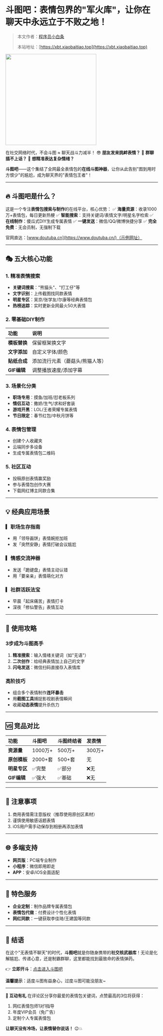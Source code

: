 # **斗图吧：表情包界的"军火库"，让你在聊天中永远立于不败之地！**

> 本文作者：[程序员小白条](https://github.com/luoye6)
>
> 本站地址：[https://xbt.xiaobaitiao.top](https://xbt.xiaobaitiao.top)

<img src="https://pic.yupi.icu/5563/202507082004834.png" width="300" height="300" />


在社交网络时代，不会斗图 ≈ 聊天战斗力减半！
😎 **朋友发来挑衅表情？**
😤 **群聊插不上话？**
🤣 **想精准表达复杂情绪？**

**斗图吧**——这个集结了全网最全表情包的**在线斗图神器**，让你从此告别"图到用时方恨少"的尴尬，成为聊天界的"表情包王者"！

------

## **🔥 斗图吧是什么？**

这是一个专注**表情包搜索与制作**的在线平台，核心优势：
✅ **海量资源**：收录1000万+表情包，每日更新热梗
✅ **智能搜索**：支持关键词/表情文字/明星名字检索
✅ **在线制作**：傻瓜式DIY生成专属表情
✅ **一键发送**：微信/QQ/微博快捷分享
✅ **完全免费**：无会员制，无强制下载

官网直达：[www.doutuba.cn](https://www.doutuba.cn/)（示例网址）

------

## **🎭 五大核心功能**

### **1. 精准表情搜索**

- **关键词搜索**："熊猫头"、"打工仔"等
- **文字识别**：上传截图找同款表情
- **明星专区**：吴京/张学友/尔康等经典表情包
- **热榜追踪**：实时更新全网最火50大表情

### **2. 零基础DIY制作**

| 功能         | 说明                            |
| :----------- | :------------------------------ |
| **模板替换** | 保留框架换文字                  |
| **文字添加** | 自定义字体/颜色                 |
| **贴纸合成** | 添加流行元素（蘑菇头/熊猫人等） |
| **GIF编辑**  | 调整播放速度/添加字幕           |

### **3. 场景化分类**

- **职场专用**：摸鱼/加班/怼老板系列
- **情侣互动**：撒娇/生气/求和好套装
- **游戏开黑**：LOL/王者荣耀专属表情
- **节日限定**：春节红包/中秋月饼等

### **4. 表情包管理**

- 创建个人收藏夹
- 云端同步多设备
- 生成专属表情包二维码

### **5. 社区互动**

- 投稿原创表情赢奖励
- 参与表情包创作大赛
- 下载网红博主同款合集

------

## **💡 经典应用场景**

### **▎职场生存指南**

- 用「领导画饼」表情婉拒加班
- 发「突然安静」表情打破会议尴尬

### **▎情感交流神器**

- 发送「跪键盘」表情主动认错
- 用「要亲亲」表情萌化对方

### **▎社群活跃法宝**

- 早晨「起床痛苦」表情打卡
- 深夜「修仙警告」表情互动

------

## **📱 使用攻略**

### **3步成为斗图高手**

1. **精准搜索**：输入情绪关键词（如"无语"）
2. **二次创作**：给经典表情加上自己的文字
3. **闪电发送**：微信扫码直接存入表情库

### **高阶技巧**

- 组合多个表情制作**连环暴击**
- 用**截图工具**捕捉影视剧表情瞬间
- 收藏**动态表情**提升杀伤力

------

## **🆚 竞品对比**

| 功能         | 斗图吧  | 斗图终结者 | 发表情 |
| :----------- | :------ | :--------- | :----- |
| **资源量**   | 1000万+ | 500万+     | 300万+ |
| **原创模板** | 2000+套 | 500+套     | 无     |
| **明星专区** | ✅完整   | ✅部分      | ❌无    |
| **GIF编辑**  | ✅强大   | ✅基础      | ❌无    |

------

## **🚨 注意事项**

1. 商用表情需注意版权（推荐使用原创区素材）
2. 谨慎使用敏感话题表情
3. iOS用户需手动保存到相册再添加表情

------

## **🌐 多端支持**

- **网页版**：PC端专业制作
- **小程序**：微信即用即走
- **APP**：安卓/iOS全面适配

------

## **🎁 特色服务**

- **企业定制**：制作品牌专属表情包
- **表情包代做**：付费设计个性化表情
- **网红同款**：一键获取李佳琦/王建国等同款

------

## **📣 结语**

在这个"无表情不聊天"的时代，**斗图吧**就是你随身携带的**社交核武器库**！无论是化解尴尬、传递心意，还是制霸群聊，这里都能找到最致命的表情弹药。

👉 **立即开斗**：[点击进入斗图吧](https://www.doutuba.cn/)

**温馨提示**：适度斗图有益身心，过度斗图可能没朋友~

------

**💬 互动有礼**
在评论区分享你最爱的表情包关键词，点赞最高的3位将获得：

1. 网红表情包师1对1指导
2. 年度VIP会员（免广告）
3. 定制个人专属表情包

**让聊天没有冷场，让表情替你说话！** 😉💥